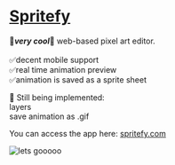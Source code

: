 
# [Spritefy](https://spritefy.com)
🚀***very cool***🚀 web-based pixel art editor. <br/><br/>
✅decent mobile support<br/>
✅real time animation preview<br/>
✅animation is saved as a sprite sheet<br/>

🚧 Still being implemented:<br/>
  layers <br/>
  save animation as .gif <br/>

You can access the app here: [spritefy.com](https://spritefy.com)



![lets gooooo](https://github.com/joaogabrielferr/spritefy/assets/59519370/8c5a6785-f19e-4ecf-85a0-1b2b264b5619)

